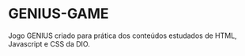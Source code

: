 # GENIUS-GAME
Jogo GENIUS criado para prática dos conteúdos estudados de HTML, Javascript e CSS da DIO.
